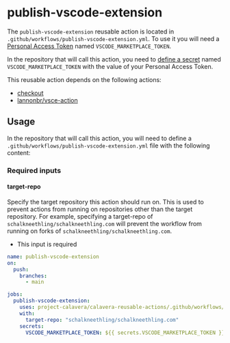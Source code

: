 # publish-vscode-extension

The `publish-vscode-extension` reusable action is located in `.github/workflows/publish-vscode-extension.yml`. To use it you will need a [Personal Access Token](https://code.visualstudio.com/api/working-with-extensions/publishing-extension#get-a-personal-access-token) named `VSCODE_MARKETPLACE_TOKEN`.

In the repository that will call this action, you need to [define a secret](https://docs.github.com/en/actions/security-guides/encrypted-secrets#creating-encrypted-secrets-for-a-repository) named `VSCODE_MARKETPLACE_TOKEN` with the value of your Personal Access Token.

This reusable action depends on the following actions:

- [checkout](https://github.com/marketplace/actions/checkout)
- [lannonbr/vsce-action](https://github.com/marketplace/actions/github-action-for-vsce)

## Usage

In the repository that will call this action, you will need to define a `.github/workflows/publish-vscode-extension.yml` file with the following content:

### Required inputs

#### target-repo

Specify the target repository this action should run on. This is used to prevent actions from running on repositories other than the target repository. For example, specifying a target-repo of `schalkneethling/schalkneethling.com` will prevent the workflow from running on forks of `schalkneethling/schalkneethling.com`.

- This input is required

```yml
name: publish-vscode-extension
on:
  push:
    branches:
      - main

jobs:
  publish-vscode-extension:
    uses: project-calavera/calavera-reusable-actions/.github/workflows/publish-vscode-extension.yml@main
    with:
      target-repo: "schalkneethling/schalkneethling.com"
    secrets:
      VSCODE_MARKETPLACE_TOKEN: ${{ secrets.VSCODE_MARKETPLACE_TOKEN }}
```
